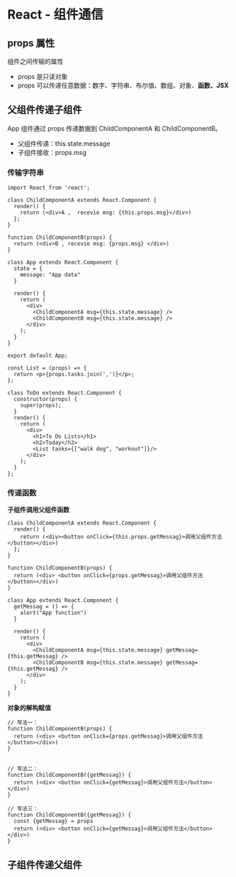 # React -  组件通信

## props 属性

组件之间传输的属性

- props 是只读对象
- props 可以传递任意数据：数字、字符串、布尔值、数组、对象、**函数、JSX**



## 父组件传递子组件

App 组件通过 props 传递数据到 ChildComponentA 和 ChildComponentB。

- 父组件传递：this.state.message
- 子组件接收：props.msg 



### 传输字符串

```react
import React from 'react';

class ChildComponentA extends React.Component {
  render() {
    return (<div>A ,  recevie msg: {this.props.msg}</div>)
  };
}

function ChildComponentB(props) {
  return (<div>B , recevie msg: {props.msg} </div>)
}

class App extends React.Component {
  state = {
    message: "App data"
  }

  render() {
    return (
      <div>
        <ChildComponentA msg={this.state.message} />
        <ChildComponentB msg={this.state.message} />
      </div>
    );
  }
}

export default App;
```



```react
const List = (props) => {
  return <p>{props.tasks.join(',')}</p>;
};

class ToDo extends React.Component {
  constructor(props) {
    super(props);
  }
  render() {
    return (
      <div>
        <h1>To Do Lists</h1>
        <h2>Today</h2>
        <List tasks={["walk dog", "workout"]}/>
      </div>
    );
  }
};
```



### 传递函数

**子组件调用父组件函数**

```react
class ChildComponentA extends React.Component {
  render() {
    return (<div><button onClick={this.props.getMessag}>调用父组件方法</button></div>)
  };
}

function ChildComponentB(props) {
  return (<div> <button onClick={props.getMessag}>调用父组件方法</button></div>)
}

class App extends React.Component {
  getMessag = () => {
    alert("App function")
  }

  render() {
    return (
      <div>
        <ChildComponentA msg={this.state.message} getMessag={this.getMessag} />
        <ChildComponentB msg={this.state.message} getMessag={this.getMessag} />
      </div>
    );
  }
}
```



**对象的解构赋值** 

```react
// 写法一：
function ChildComponentB(props) {
  return (<div> <button onClick={props.getMessag}>调用父组件方法</button></div>)
}


// 写法二：
function ChildComponentB({getMessag}) {
  return (<div> <button onClick={getMessag}>调用父组件方法</button></div>)
}

// 写法三：
function ChildComponentB({getMessag}) {
  const {getMessag} = props
  return (<div> <button onClick={getMessag}>调用父组件方法</button></div>)
}
```



## 子组件传递父组件
